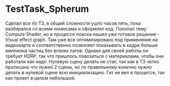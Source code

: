 # TestTask_Spherum
Сделал все по ТЗ, в общей сложности ушло часов пять, пока разбирался со всеми нюансами и оформлял код.
Покопал тему Compure Shader, но в процессе поиска нашел уже готовое решение - Visual effect graph. Там уже все оптимизировано под применение на видеокарте и соответственно позволяет показывать в кадре больше миллиона частиц без всяких лагов. Однако для своей работы он требует HDRP, так что пришлось повозиться с материалами, чтобы они работали как надо.
Нулевую сцену делать не стал, так как в ТЗ четко прописано что нужно 2 сцены, но по правильному конечно нужно делать в нулевой сцене всю инициализацию.
Гит не вел в процессе, так как проект в целом небольшой.
